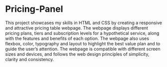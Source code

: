 # Pricing-Panel
This project showcases my skills in HTML and CSS by creating a responsive and attractive pricing table webpage.
The webpage displays different pricing plans, tiers and subscription levels for a hypothetical service,
along with the features and benefits of each option. The webpage also uses flexbox, color, typography and layout to highlight the best value plan
and to guide the user’s attention. The webpage is compatible with different screen sizes and devices, and follows the web design principles
of simplicity, clarity and consistency.
